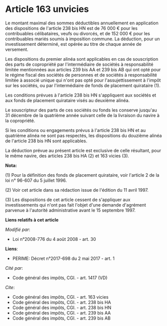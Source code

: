 # Article 163 unvicies

Le montant maximal des sommes déductibles annuellement en application des dispositions de l'article 238 bis HN est de 76 000
€ pour les contribuables célibataires, veufs ou divorcés, et de 152 000 € pour les contribuables mariés soumis à imposition
commune. La déduction, pour un investissement déterminé, est opérée au titre de chaque année de versement. 

Les dispositions du premier alinéa sont applicables en cas de souscription des parts de copropriété par l'intermédiaire de
sociétés à responsabilité limitée mentionnées aux articles 239 bis AA et 239 bis AB qui ont opté pour le régime fiscal des
sociétés de personnes et de sociétés à responsabilité limitée à associé unique qui n'ont pas opté pour l'assujettissement à
l'impôt sur les sociétés, ou par l'intermédiaire de fonds de placement quirataire (1). 

Les conditions prévues à l'article 238 bis HN s'appliquent aux sociétés et aux fonds de placement quirataire visés au
deuxième alinéa. 

Le souscripteur des parts de ces sociétés ou fonds les conserve jusqu'au 31 décembre de la quatrième année suivant celle de
la livraison du navire à la copropriété. 

Si les conditions ou engagements prévus à l'article 238 bis HN et au quatrième alinéa ne sont pas respectés, les dispositions
du douzième alinéa de l'article 238 bis HN sont applicables. 

La déduction prévue au présent article est exclusive de celle résultant, pour le même navire, des articles 238 bis HA (2) et
163 vicies (3).

**Nota:**

(1) Pour la définition des fonds de placement quirataire, voir l'article 2 de la loi n° 96-607 du 5 juillet 1996. 

(2) Voir cet article dans sa rédaction issue de l'édition du 11 avril 1997. 

(3) Les dispositions de cet article cessent de s'appliquer aux investissements qui n'ont pas fait l'objet d'une demande
d'agrément parvenue à l'autorité administrative avant le 15 septembre 1997.

**Liens relatifs à cet article**

_Modifié par_:

  - Loi n°2008-776 du 4 août 2008 - art. 30

**Liens**:

  - PERIME: Décret n°2017-698 du 2 mai 2017 - art. 1

_Cité par_:

  - Code général des impôts, CGI. - art. 1417 (VD)

_Cite_:

  - Code général des impôts, CGI. - art. 163 vicies
  - Code général des impôts, CGI. - art. 238 bis HA
  - Code général des impôts, CGI. - art. 238 bis HN
  - Code général des impôts, CGI. - art. 239 bis AA
  - Code général des impôts, CGI. - art. 239 bis AB
